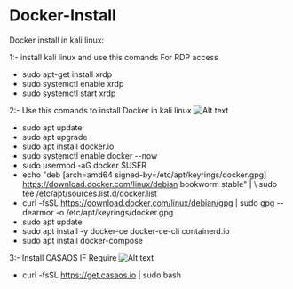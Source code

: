 # Docker-Install
Docker install in kali linux:


1:- install kali linux and use this comands For RDP access
  -  sudo apt-get install xrdp
  -  sudo systemctl enable xrdp
  -  sudo systemctl start xrdp
 
2:- Use this comands to install Docker in kali linux
![Alt text](https://e7.pngegg.com/pngimages/39/564/png-clipart-docker-logo-landscape-tech-companies.png)

 - sudo apt update
 - sudo apt upgrade
 - sudo apt install docker.io
 - sudo systemctl enable docker --now
 - sudo usermod -aG docker $USER
 - echo "deb [arch=amd64 signed-by=/etc/apt/keyrings/docker.gpg] https://download.docker.com/linux/debian bookworm stable" | \ sudo tee /etc/apt/sources.list.d/docker.list
 - curl -fsSL https://download.docker.com/linux/debian/gpg | sudo gpg --dearmor -o /etc/apt/keyrings/docker.gpg
 - sudo apt update
 - sudo apt install -y docker-ce docker-ce-cli containerd.io
 - sudo apt install docker-compose



3:- Install CASAOS IF Require
![Alt text](https://wiki.casaos.io/_assets/casaos-no-text.svg)

 - curl -fsSL https://get.casaos.io | sudo bash
